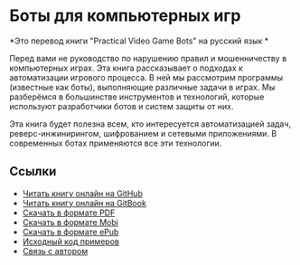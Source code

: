 # Боты для компьютерных игр

*Это перевод книги "Practical Video Game Bots" на русский язык *

Перед вами не руководство по нарушению правил и мошенничеству в компьютерных играх. Эта книга рассказывает о подходах к автоматизации игрового процесса. В ней мы рассмотрим программы (известные как боты), выполняющие различные задачи в играх. Мы разберёмся в большинстве инструментов и технологий, которые используют разработчики ботов и систем защиты от них.

Эта книга будет полезна всем, кто интересуется автоматизацией задач, реверс-инжинирингом, шифрованием и сетевыми приложениями. В современных ботах применяются все эти технологии.

## Ссылки

* [Читать книгу онлайн на GitHub](SUMMARY.md)
* [Читать книгу онлайн на GitBook](https://ellysh.gitbook.io/video-game-bots-ru)
* [Скачать в формате PDF](video-game-bots-ru.pdf)
* [Скачать в формате Mobi](video-game-bots-ru.mobi)
* [Скачать в формате ePub](video-game-bots-ru.epub)
* [Исходный код примеров](https://github.com/ellysh/practical-video-game-bots)
* [Связь с автором](mailto:petrsum@gmail.com)
